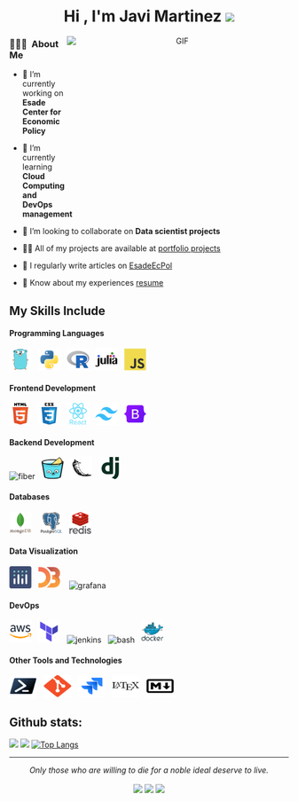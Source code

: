 <h1 align="center"><b>Hi , I'm Javi Martinez </b><img src="https://media.giphy.com/media/hvRJCLFzcasrR4ia7z/giphy.gif" width="35"></h1>
<!--  -->

<a target="_blank" align="center">
  <img align="right" top="500" height="300" width="400" alt="GIF" src="https://media.giphy.com/media/SWoSkN6DxTszqIKEqv/giphy.gif">
</a>

### 👨🏻‍💻 &nbsp;About Me

- 🔭 I’m currently working on **Esade Center for Economic Policy**

- 🌱 I’m currently learning **Cloud Computing and DevOps management**

- 👯 I’m looking to collaborate on **Data scientist projects**

- 👨‍💻 All of my projects are available at [portfolio projects]()

- 📝 I regularly write articles on [EsadeEcPol](https://www.esade.edu/ecpol/es/publicaciones/)

- 📄 Know about my experiences [resume]()

## My Skills Include

<h4> Programming Languages </h4>
<span> 
  <img src="https://raw.githubusercontent.com/devicons/devicon/master/icons/go/go-original.svg" alt="go" width="40" height="40"/>&nbsp;&nbsp;
  <img src="https://raw.githubusercontent.com/devicons/devicon/master/icons/python/python-original.svg" alt="python" width="40" height="40"/>&nbsp;&nbsp;
  <img src="https://raw.githubusercontent.com/devicons/devicon/master/icons/r/r-original.svg" alt="R" width="40" height="40"/>&nbsp;&nbsp;
  <img src="https://raw.githubusercontent.com/devicons/devicon/master/icons/julia/julia-original-wordmark.svg" alt="julia" width="40" height="40"/>&nbsp;&nbsp;
  <img src="https://raw.githubusercontent.com/devicons/devicon/master/icons/javascript/javascript-original.svg" alt="javascript" width="40" height="40"/>&nbsp;&nbsp;
</span>

<h4> Frontend Development </h4>
<span>
  <img src="https://raw.githubusercontent.com/devicons/devicon/master/icons/html5/html5-original-wordmark.svg" alt="html5" width="40" height="40"/>&nbsp;&nbsp;
  <img src="https://raw.githubusercontent.com/devicons/devicon/master/icons/css3/css3-original-wordmark.svg" alt="css3" width="40" height="40"/>&nbsp;&nbsp;
  <img src="https://raw.githubusercontent.com/devicons/devicon/master/icons/react/react-original-wordmark.svg" alt="react" width="40" height="40"/>&nbsp;&nbsp;
  <img src="https://raw.githubusercontent.com/devicons/devicon/master/icons/tailwindcss/tailwindcss-original.svg" alt="tailwindcss" width="40" height="40"/>&nbsp;&nbsp;
  <img src="https://raw.githubusercontent.com/devicons/devicon/master/icons/bootstrap/bootstrap-original.svg" alt="bootstrap" width="40" height="40"/>&nbsp;&nbsp;
  
</span>

<h4> Backend Development </h4>
<span>
  <img src="https://raw.githubusercontent.com/gofiber/docs/master/static/img/logo.svg" alt="fiber" width="50" height="40"/>&nbsp;&nbsp;
  <img src="https://raw.githubusercontent.com/gin-gonic/logo/refs/heads/master/color.svg" alt="gin" width="40" height="40"/>&nbsp;&nbsp;
  <img src="https://raw.githubusercontent.com/devicons/devicon/master/icons/flask/flask-original.svg" alt="flask" width="40" height="40"/>&nbsp;&nbsp;
  <img src="https://raw.githubusercontent.com/devicons/devicon/master/icons/django/django-plain.svg" alt="django" width="40" height="40"/>&nbsp;&nbsp;
</span>

<h4> Databases </h4>
<span>
  <img src="https://raw.githubusercontent.com/devicons/devicon/master/icons/mongodb/mongodb-original-wordmark.svg" alt="mongodb" width="40" height="40"/> &nbsp;&nbsp;
  <img src="https://raw.githubusercontent.com/devicons/devicon/master/icons/postgresql/postgresql-original-wordmark.svg" alt="postgresql" width="40" height="40"/>&nbsp;&nbsp;
  <img src="https://raw.githubusercontent.com/devicons/devicon/master/icons/redis/redis-original-wordmark.svg" alt="redis" width="40" height="40"/>&nbsp;&nbsp;
</span>

<h4> Data Visualization </h4>
<span>
  <img src="https://raw.githubusercontent.com/devicons/devicon/master/icons/plotly/plotly-original.svg" alt="plotly" width="40" height="40"/>&nbsp;&nbsp;
  <img src="https://raw.githubusercontent.com/devicons/devicon/master/icons/d3js/d3js-original.svg" alt="d3js" width="40" height="40"/> &nbsp;&nbsp;
  <img src="https://www.vectorlogo.zone/logos/grafana/grafana-icon.svg" alt="grafana" width="40" height="40"/> &nbsp;&nbsp;
</span>
<h4> DevOps </h4>
<span>
  <img src="https://raw.githubusercontent.com/devicons/devicon/master/icons/amazonwebservices/amazonwebservices-original-wordmark.svg" alt="aws" width="40" height="40"/>&nbsp;&nbsp;
  <img src="https://raw.githubusercontent.com/devicons/devicon/master/icons/terraform/terraform-original.svg" alt="terraform" width="40" height="40"/>&nbsp;&nbsp;
  <img src="https://www.vectorlogo.zone/logos/jenkins/jenkins-icon.svg" alt="jenkins" width="40" height="40"/>&nbsp;&nbsp;
  <img src="https://www.vectorlogo.zone/logos/gnu_bash/gnu_bash-icon.svg" alt="bash" width="40" height="40"/>&nbsp;&nbsp;
  <img src="https://raw.githubusercontent.com/devicons/devicon/master/icons/docker/docker-original-wordmark.svg" alt="docker" width="40" height="40"/>&nbsp;&nbsp;
</span>


<h4> Other Tools and Technologies </h4>
<span>
  <img src="https://raw.githubusercontent.com/devicons/devicon/master/icons/powershell/powershell-original.svg" alt="powershell" width="50" height="40"/>&nbsp;&nbsp;
  <img src="https://raw.githubusercontent.com/devicons/devicon/master/icons/git/git-original.svg" alt="git" width="50" height="40"/>&nbsp;&nbsp;
  <img src="https://raw.githubusercontent.com/devicons/devicon/master/icons/jira/jira-original.svg" alt="jira" width="50" height="40"/>&nbsp;&nbsp;
  <img src="https://raw.githubusercontent.com/devicons/devicon/master/icons/latex/latex-original.svg" alt="latex" width="50" height="40"/>&nbsp;&nbsp;
  <img src="https://raw.githubusercontent.com/devicons/devicon/master/icons/markdown/markdown-original.svg" alt="markdown" width="50" height="40"/>&nbsp;&nbsp;
</span>



<h2>Github stats:</h2> 

[![](https://github-readme-stats.vercel.app/api?username=javimartzs&show_icons=true&theme=tokyonight&hide_border=true&locale=en)](https://github.com/javimartzs)
[![](https://github-readme-streak-stats.herokuapp.com/?user=javimartzs&theme=material-palenight)](https://github.com/javimartzs)
[![Top Langs](https://github-readme-stats.vercel.app/api/top-langs/?username=javimartzs&layout=compact&theme=radical)](https://github.com/anuraghazra/github-readme-stats)



<hr>
<p align="center">
   <i>Only those who are willing to die for a noble ideal deserve to live.</i>
   <br>
<br>	
<a target="_blank" href="https://www.linkedin.com/in/javimartzs/"><img src="https://img.shields.io/badge/-LinkedIn-0077B5?style=for-the-badge&logo=Linkedin&logoColor=white"></img></a>
<a target="_blank" href="mailto:javier.martinez.snt@gmail.com"><img src="https://img.shields.io/badge/-Gmail-D14836?style=for-the-badge&logo=Gmail&logoColor=white"></img></a>
<a target="_blank" href="https://twitter.com/javimartzs"><img src="https://img.shields.io/badge/-Twitter-1DA1F2?style=for-the-badge&logo=Twitter&logoColor=white"></img></a>
<br>
